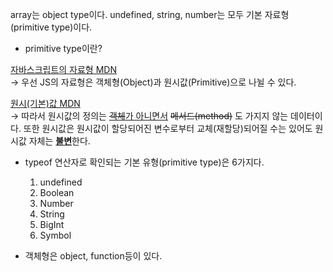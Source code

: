 array는 object type이다.
undefined, string, number는 모두 기본 자료형(primitive type)이다.

- primitive type이란?  

[자바스크립트의 자료형 MDN](https://developer.mozilla.org/ko/docs/Web/JavaScript/Data_structures)  
-> 우선 JS의 자료형은 객체형(Object)과 원시값(Primitive)으로 나뉠 수 있다.

[원시(기본)값 MDN](https://developer.mozilla.org/ko/docs/Glossary/Primitive)  
->  따라서 원시값의 정의는 <U>~~객체~~가 아니면서</U> ~~메서드(method)~~ 도 가지지 않는 데이터이다. 또한 원시값은 원시값이 할당되어진 변수로부터 교체(재할당)되어질 수는 있어도 원시값 자체는 <U>**불변**</U>한다.

- typeof 연산자로 확인되는 기본 유형(primitive type)은 6가지다.
    1. undefined
    2. Boolean
    3. Number
    4. String
    5. BigInt
    6. Symbol

- 객체형은 object, function등이 있다.
